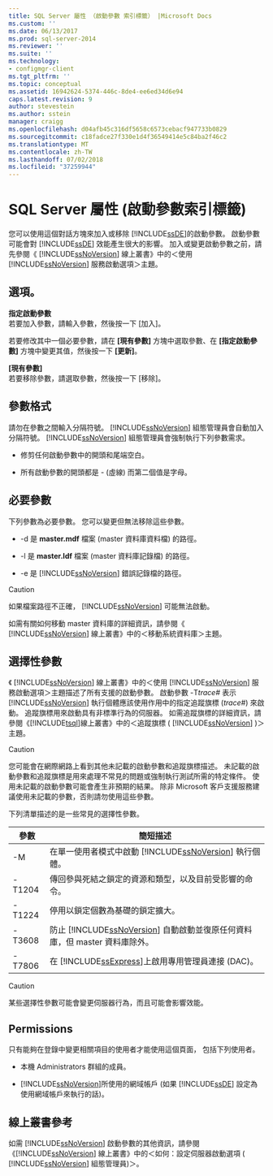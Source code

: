 ```yaml
---
title: SQL Server 屬性 （啟動參數 索引標籤） |Microsoft Docs
ms.custom: ''
ms.date: 06/13/2017
ms.prod: sql-server-2014
ms.reviewer: ''
ms.suite: ''
ms.technology:
- configmgr-client
ms.tgt_pltfrm: ''
ms.topic: conceptual
ms.assetid: 16942624-5374-446c-8de4-ee6ed34d6e94
caps.latest.revision: 9
author: stevestein
ms.author: sstein
manager: craigg
ms.openlocfilehash: d04afb45c316df5658c6573cebacf947733b0829
ms.sourcegitcommit: c18fadce27f330e1d4f36549414e5c84ba2f46c2
ms.translationtype: MT
ms.contentlocale: zh-TW
ms.lasthandoff: 07/02/2018
ms.locfileid: "37259944"
---
```

# <a name="sql-server-properties-startup-parameters-tab"></a>SQL Server 屬性 (啟動參數索引標籤)
  您可以使用這個對話方塊來加入或移除 [!INCLUDE[ssDE](../../includes/ssde-md.md)]的啟動參數。 啟動參數可能會對 [!INCLUDE[ssDE](../../includes/ssde-md.md)] 效能產生很大的影響。 加入或變更啟動參數之前，請先參閱《 [!INCLUDE[ssNoVersion](../../includes/ssnoversion-md.md)] 線上叢書》中的＜使用 [!INCLUDE[ssNoVersion](../../includes/ssnoversion-md.md)] 服務啟動選項＞主題。  
  
## <a name="options"></a>選項。  
 **指定啟動參數**  
 若要加入參數，請輸入參數，然後按一下 [加入]。  
  
 若要修改其中一個必要參數，請在 **[現有參數]** 方塊中選取參數、在 **[指定啟動參數]** 方塊中變更其值，然後按一下 **[更新]**。  
  
 **[現有參數]**  
 若要移除參數，請選取參數，然後按一下 [移除]。  
  
## <a name="parameter-format"></a>參數格式  
 請勿在參數之間輸入分隔符號。 [!INCLUDE[ssNoVersion](../../includes/ssnoversion-md.md)] 組態管理員會自動加入分隔符號。 [!INCLUDE[ssNoVersion](../../includes/ssnoversion-md.md)] 組態管理員會強制執行下列參數需求。  
  
-   修剪任何啟動參數中的開頭和尾端空白。  
  
-   所有啟動參數的開頭都是 - (虛線) 而第二個值是字母。  
  
## <a name="required-parameters"></a>必要參數  
 下列參數為必要參數。 您可以變更但無法移除這些參數。  
  
-   -d 是 **master.mdf** 檔案 (master 資料庫資料檔) 的路徑。  
  
-   -l 是 **master.ldf** 檔案 (master 資料庫記錄檔) 的路徑。  
  
-   -e 是 [!INCLUDE[ssNoVersion](../../includes/ssnoversion-md.md)] 錯誤記錄檔的路徑。  
  
> [!CAUTION]  
>  如果檔案路徑不正確， [!INCLUDE[ssNoVersion](../../includes/ssnoversion-md.md)] 可能無法啟動。  
  
 如需有關如何移動 master 資料庫的詳細資訊，請參閱《 [!INCLUDE[ssNoVersion](../../includes/ssnoversion-md.md)] 線上叢書》中的＜移動系統資料庫＞主題。  
  
## <a name="optional-parameters"></a>選擇性參數  
 《 [!INCLUDE[ssNoVersion](../../includes/ssnoversion-md.md)] 線上叢書》中的＜使用 [!INCLUDE[ssNoVersion](../../includes/ssnoversion-md.md)] 服務啟動選項＞主題描述了所有支援的啟動參數。 啟動參數 -T*trace#* 表示 [!INCLUDE[ssNoVersion](../../includes/ssnoversion-md.md)] 執行個體應該使用作用中的指定追蹤旗標 (*trace#*) 來啟動。 追蹤旗標用來啟動具有非標準行為的伺服器。 如需追蹤旗標的詳細資訊，請參閱《[!INCLUDE[tsql](../../includes/tsql-md.md)]線上叢書》中的＜追蹤旗標 ( [!INCLUDE[ssNoVersion](../../includes/ssnoversion-md.md)] )＞主題。  
  
> [!CAUTION]  
>  您可能會在網際網路上看到其他未記載的啟動參數和追蹤旗標描述。 未記載的啟動參數和追蹤旗標是用來處理不常見的問題或強制執行測試所需的特定條件。 使用未記載的啟動參數可能會產生非預期的結果。 除非 Microsoft 客戶支援服務建議使用未記載的參數，否則請勿使用這些參數。  
  
 下列清單描述的是一些常見的選擇性參數。  
  
|參數|簡短描述|  
|---------------|-----------------------|  
|-M|在單一使用者模式中啟動 [!INCLUDE[ssNoVersion](../../includes/ssnoversion-md.md)] 執行個體。|  
|-T1204|傳回參與死結之鎖定的資源和類型，以及目前受影響的命令。|  
|-T1224|停用以鎖定個數為基礎的鎖定擴大。|  
|-T3608|防止 [!INCLUDE[ssNoVersion](../../includes/ssnoversion-md.md)] 自動啟動並復原任何資料庫，但 master 資料庫除外。|  
|-T7806|在 [!INCLUDE[ssExpress](../../includes/ssexpress-md.md)]上啟用專用管理員連接 (DAC)。|  
  
> [!CAUTION]  
>  某些選擇性參數可能會變更伺服器行為，而且可能會影響效能。  
  
## <a name="permissions"></a>Permissions  
 只有能夠在登錄中變更相關項目的使用者才能使用這個頁面， 包括下列使用者。  
  
-   本機 Administrators 群組的成員。  
  
-   [!INCLUDE[ssNoVersion](../../includes/ssnoversion-md.md)]所使用的網域帳戶 (如果 [!INCLUDE[ssDE](../../includes/ssde-md.md)] 設定為使用網域帳戶來執行的話)。  
  
## <a name="books-online-references"></a>線上叢書參考  
 如需 [!INCLUDE[ssNoVersion](../../includes/ssnoversion-md.md)] 啟動參數的其他資訊，請參閱《[!INCLUDE[ssNoVersion](../../includes/ssnoversion-md.md)] 線上叢書》中的＜如何：設定伺服器啟動選項 ( [!INCLUDE[ssNoVersion](../../includes/ssnoversion-md.md)] 組態管理員)＞。  
  
  
